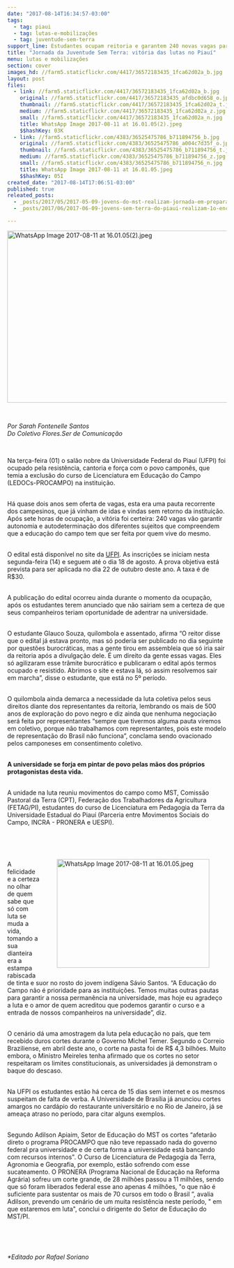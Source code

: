 ```yaml
---
date: "2017-08-14T16:34:57-03:00"
tags:
  - tag: piaui
  - tag: lutas-e-mobilizações
  - tag: juventude-sem-terra
support_line: Estudantes ocupam reitoria e garantem 240 novas vagas para Educação do Campo
title: "Jornada da Juventude Sem Terra: vitória das lutas no Piauí"
menu: lutas e mobilizações
section: cover
images_hd: //farm5.staticflickr.com/4417/36572183435_1fca62d02a_b.jpg
layout: post
files:
  - link: //farm5.staticflickr.com/4417/36572183435_1fca62d02a_b.jpg
    original: //farm5.staticflickr.com/4417/36572183435_afdbc0d658_o.jpg
    thumbnail: //farm5.staticflickr.com/4417/36572183435_1fca62d02a_t.jpg
    medium: //farm5.staticflickr.com/4417/36572183435_1fca62d02a_z.jpg
    small: //farm5.staticflickr.com/4417/36572183435_1fca62d02a_n.jpg
    title: WhatsApp Image 2017-08-11 at 16.01.05(2).jpeg
    $$hashKey: 03K
  - link: //farm5.staticflickr.com/4383/36525475786_b711894756_b.jpg
    original: //farm5.staticflickr.com/4383/36525475786_a004c7d35f_o.jpg
    thumbnail: //farm5.staticflickr.com/4383/36525475786_b711894756_t.jpg
    medium: //farm5.staticflickr.com/4383/36525475786_b711894756_z.jpg
    small: //farm5.staticflickr.com/4383/36525475786_b711894756_n.jpg
    title: WhatsApp Image 2017-08-11 at 16.01.05.jpeg
    $$hashKey: 05I
created_date: "2017-08-14T17:06:51-03:00"
published: true
releated_posts:
  - _posts/2017/05/2017-05-09-jovens-do-mst-realizam-jornada-em-preparacao-aos-30-anos-de-luta-na-bahia.md
  - _posts/2017/06/2017-06-09-jovens-sem-terra-do-piaui-realizam-1o-encontro-estadual-da-juventude.md

---
```

<p><img alt="WhatsApp Image 2017-08-11 at 16.01.05(2).jpeg" height="394" src="//farm5.staticflickr.com/4417/36572183435_1fca62d02a_b.jpg" width="700" /></p>

<p>&nbsp;</p>

<p><em>Por Sarah Fontenelle Santos<br />
Do Coletivo Flores.Ser de Comunica&ccedil;&atilde;o</em></p>

<p>&nbsp;</p>

<p>Na ter&ccedil;a-feira (01) o sal&atilde;o nobre da Universidade Federal do Piau&iacute; (UFPI) foi ocupado pela resist&ecirc;ncia, cantoria e for&ccedil;a com o povo campon&ecirc;s, que temia a exclus&atilde;o do curso de Licenciatura em Educa&ccedil;&atilde;o do Campo (LEDOCs-PROCAMPO) na institui&ccedil;&atilde;o.</p>

<p><br />
H&aacute; quase dois anos sem oferta de vagas, esta era uma pauta recorrente dos campesinos, que j&aacute; vinham de idas e vindas sem retorno da institui&ccedil;&atilde;o. Ap&oacute;s sete horas de ocupa&ccedil;&atilde;o, a vit&oacute;ria foi certeira: 240 vagas v&atilde;o garantir autonomia e autodetermina&ccedil;&atilde;o dos diferentes sujeitos que compreendem que a educa&ccedil;&atilde;o do campo tem que ser feita por quem vive do mesmo.</p>

<p><br />
O edital est&aacute; dispon&iacute;vel no site da <a href="http://ufpi.br/">UFPI</a>. As inscri&ccedil;&otilde;es se iniciam nesta segunda-feira (14) e seguem at&eacute; o dia 18 de agosto. A prova objetiva est&aacute; prevista para ser aplicada no dia 22 de outubro deste ano. A taxa &eacute; de R$30.</p>

<p><br />
A publica&ccedil;&atilde;o do edital ocorreu ainda durante o momento da ocupa&ccedil;&atilde;o, ap&oacute;s os estudantes terem anunciado que n&atilde;o sairiam sem a certeza de que seus companheiros teriam oportunidade de adentrar na universidade.</p>

<p><br />
O estudante Glauco Souza, quilombola e assentado, afirma &ldquo;O reitor disse que o edital j&aacute; estava pronto, mas s&oacute; poderia ser publicado no dia seguinte por quest&otilde;es burocr&aacute;ticas, mas a gente tirou em assembleia que s&oacute; iria sair da reitoria ap&oacute;s a divulga&ccedil;&atilde;o dele. &Eacute; um direito da gente essas vagas. Eles s&oacute; agilizaram esse tr&acirc;mite burocr&aacute;tico e publicaram o edital ap&oacute;s termos ocupado e resistido. Abrimos o site e estava l&aacute;, s&oacute; assim resolvemos sair em marcha&rdquo;, disse o estudante, que est&aacute; no 5&ordm; per&iacute;odo.</p>

<p><br />
O quilombola ainda demarca a necessidade da luta coletiva pelos seus direitos diante dos representantes da reitoria, lembrando os mais de 500 anos de explora&ccedil;&atilde;o do povo negro e diz ainda que nenhuma negocia&ccedil;&atilde;o ser&aacute; feita por representantes &ldquo;sempre que tivermos alguma pauta viremos em coletivo, porque n&atilde;o trabalhamos com representantes, pois este modelo de representa&ccedil;&atilde;o do Brasil n&atilde;o funciona&rdquo;, conclama sendo ovacionado pelos camponeses em consentimento coletivo.</p>

<p><br />
<strong>A universidade se forja em pintar de povo pelas m&atilde;os dos pr&oacute;prios protagonistas desta vida. </strong></p>

<p><br />
A unidade na luta reuniu movimentos do campo como MST, Comiss&atilde;o Pastoral da Terra (CPT), Federa&ccedil;&atilde;o dos Trabalhadores da Agricultura (FETAG/PI), estudantes do curso de Licenciatura em Pedagogia da Terra da Universidade Estadual do Piau&iacute; (Parceria entre Movimentos Sociais do Campo, INCRA - PRONERA e UESPI).</p>

<p><br />
&nbsp;</p>

<figure class="image" style="float:right"><img alt="WhatsApp Image 2017-08-11 at 16.01.05.jpeg" height="249" src="//farm5.staticflickr.com/4383/36525475786_b711894756_b.jpg" width="350" />
<figcaption></figcaption>
</figure>

<p><br />
A felicidade e a certeza no olhar de quem sabe que s&oacute; com luta se muda a vida, tomando a sua dianteira era a estampa rabiscada de tinta e suor no rosto do jovem ind&iacute;gena S&aacute;vio Santos. &ldquo;A Educa&ccedil;&atilde;o do Campo n&atilde;o &eacute; prioridade para as institui&ccedil;&otilde;es. Temos muitas outras pautas para garantir a nossa perman&ecirc;ncia na universidade, mas hoje eu agrade&ccedil;o a luta e o amor de quem acreditou que podemos garantir o curso e a entrada de nossos companheiros na universidade&rdquo;, diz.</p>

<p><br />
O cen&aacute;rio d&aacute; uma amostragem da luta pela educa&ccedil;&atilde;o no pa&iacute;s, que tem recebido duros cortes durante o Governo Michel Temer. Segundo o Correio Braziliense, em abril deste ano, o corte na pasta foi de R$ 4,3 bilh&otilde;es. Muito embora, o Ministro Meireles tenha afirmado que os cortes no setor respeitaram os limites constitucionais, as universidades j&aacute; demonstram o baque do descaso.</p>

<p><br />
Na UFPI os estudantes est&atilde;o h&aacute; cerca de 15 dias sem internet e os mesmos suspeitam de falta de verba. A Universidade de Bras&iacute;lia j&aacute; anunciou cortes amargos no card&aacute;pio do restaurante universit&aacute;rio e no Rio de Janeiro, j&aacute; se amea&ccedil;a atraso no per&iacute;odo, para citar alguns exemplos.</p>

<p><br />
Segundo Adilson Apiaim, Setor de Educa&ccedil;&atilde;o do MST os cortes &ldquo;afetar&atilde;o direto o programa PROCAMPO que n&atilde;o teve repassado nada do governo federal pra universidade e de certa forma a universidade est&aacute; bancando com recursos internos&quot;. O Curso de Licenciatura de Pedagogia da Terra, Agronomia e Geografia, por exemplo, est&atilde;o sofrendo com esse sucateamento. O PRONERA (Programa Nacional de Educa&ccedil;&atilde;o na Reforma Agr&aacute;ria) sofreu um corte grande, de 28 milh&otilde;es passou a 11 milh&otilde;es, sendo que s&oacute; foram liberados federal esse ano apenas 4 milh&otilde;es, &quot;o que n&atilde;o &eacute; suficiente para sustentar os mais de 70 cursos em todo o Brasil &rdquo;, avalia Adilson, prevendo um cen&aacute;rio de um muita resist&ecirc;ncia neste per&iacute;odo, &quot; em que estaremos em luta&quot;, conclui o dirigente do Setor de Educa&ccedil;&atilde;o do MST/PI.</p>

<p>&nbsp;</p>

<p>&nbsp;</p>

<p><em>*Editado por Rafael Soriano</em></p>
